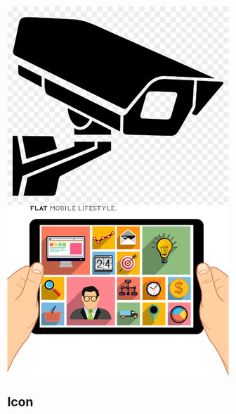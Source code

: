![alt text](https://github.com/SangrafHuang/Icon/blob/main/242-2423246_vector-camera-cctv-camera-logo-png-transparent-png.png.jpg?raw=true)
![alt text](https://github.com/SangrafHuang/Icon/blob/main/pngwing.com.png?raw=true)
# Icon
